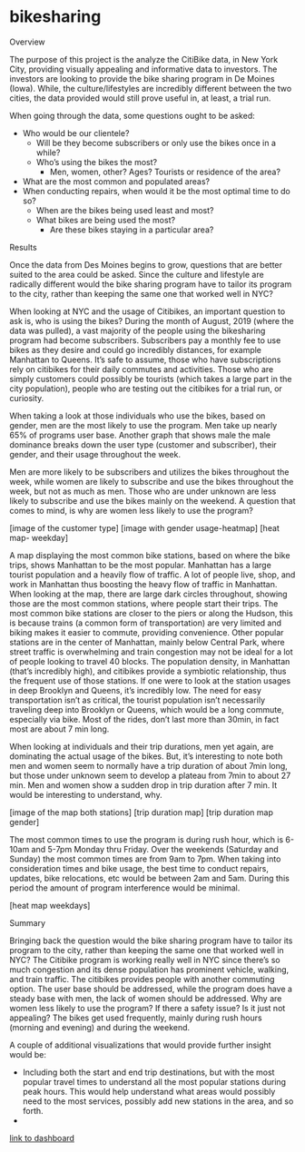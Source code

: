 # bikesharing

Overview

The purpose of this project is the analyze the CitiBike data, in New York City, providing visually appealing and informative data to investors. The investors are looking to provide the bike sharing program in De Moines (Iowa). While, the culture/lifestyles are incredibly different between the two cities, the data provided would still prove useful in, at least, a trial run. 

When going through the data, some questions ought to be asked:

* Who would be our clientele? 
	* Will be they become subscribers or only use the bikes once in a while?
	* Who’s using the bikes the most? 
		* Men, women, other? Ages? Tourists or residence of the area? 
* What are the most common and populated areas? 
* When conducting repairs, when would it be the most optimal time to do so?
	* When are the bikes being used least and most?
	* What bikes are being used the most? 
		* Are these bikes staying in a particular area? 

Results

Once the data from Des Moines begins to grow, questions that are better suited to the area could be asked. Since the culture and lifestyle are radically different would the bike sharing program have to tailor its program to the city, rather than keeping the same one that worked well in NYC? 

When looking at NYC and the usage of Citibikes, an important question to ask is, who is using the bikes? During the month of August, 2019 (where the data was pulled), a vast majority of the people using the bikesharing program had become subscribers. Subscribers pay a monthly fee to use bikes as they desire and could go incredibly distances, for example Manhattan to Queens. It’s safe to assume, those who have subscriptions rely on citibikes for their daily commutes and activities. Those who are simply customers could possibly be tourists (which takes a large part in the city population), people who are testing out the citibikes for a trial run, or curiosity. 

When taking a look at those individuals who use the bikes, based on gender, men are the most likely to use the program. Men take up nearly 65% of programs user base. Another graph that shows male the male dominance breaks down the user type (customer and subscriber), their gender, and their usage throughout the week.

Men are more likely to be subscribers and utilizes the bikes throughout the week, while women are likely to subscribe and use the bikes throughout the week, but not as much as men. Those who are under unknown are less likely to subscribe and use the bikes mainly on the weekend. A question that comes to mind, is why are women less likely to use the program?  

[image of the customer type]
[image with gender usage-heatmap]
[heat map- weekday]


A map displaying the most common bike stations, based on where the bike trips, shows Manhattan to be the most popular. Manhattan has a large tourist population and a heavily flow of traffic. A lot of people live, shop, and work in Manhattan thus boosting the heavy flow of traffic in Manhattan. When looking at the map, there are large dark circles throughout, showing those are the most common stations, where people start their trips. The most common bike stations are closer to the piers or along the Hudson, this is because trains (a common form of transportation) are very limited and biking makes it easier to commute, providing convenience. Other popular stations are in the center of Manhattan, mainly below Central Park, where street traffic is overwhelming and train congestion may not be ideal for a lot of people looking to travel 40 blocks. The population density, in Manhattan (that’s incredibly high), and citibikes provide a symbiotic relationship, thus the frequent use of those stations. If one were to look at the station usages in deep Brooklyn and Queens, it’s incredibly low. The need for easy transportation isn’t as critical, the tourist population isn’t necessarily traveling deep into Brooklyn or Queens, which would be a long commute, especially via bike. Most of the rides, don’t last more than 30min, in fact most are about 7 min long. 

When looking at individuals and their trip durations, men yet again, are dominating the actual usage of the bikes. But, it’s interesting to note both men and women seem to normally have a trip duration of about 7min long, but those under unknown seem to develop a plateau from 7min to about 27 min. Men and women show a sudden drop in trip duration after 7 min. It would be interesting to understand, why.

[image of the map both stations]
[trip duration map]
[trip duration map gender]


The most common times to use the program is during rush hour, which is 6-10am and 5-7pm Monday thru Friday. Over the weekends (Saturday and Sunday) the most common times are from 9am to 7pm. When taking into consideration times and bike usage, the best time to conduct repairs, updates, bike relocations, etc would be between 2am and 5am. During this period the amount of program interference would be minimal. 

[heat map weekdays]

Summary

Bringing back the question would the bike sharing program have to tailor its program to the city, rather than keeping the same one that worked well in NYC? The Citibike program is working really well in NYC since there’s so much congestion and its dense population has prominent vehicle, walking, and train traffic. The citibikes provides people with another commuting option. The user base should be addressed, while the program does have a steady base with men, the lack of women should be addressed. Why are women less likely to use the program? If there a safety issue? Is it just not appealing? The bikes get used frequently, mainly during rush hours (morning and evening) and during the weekend. 

A couple of additional visualizations that would provide further insight would be: 

* Including both the start and end trip destinations, but with the most popular travel times to understand all the most popular stations during peak 	   hours. This would help understand what areas would possibly need to the most services, possibly add new stations in the area, and so forth.
*
    
[link to dashboard]( https://public.tableau.com/views/Bikesharing_Challenge_16607822785370/TaleofCitiBikes?:language=en-US&publish=yes&:display_count=n&:origin=viz_share_link)

